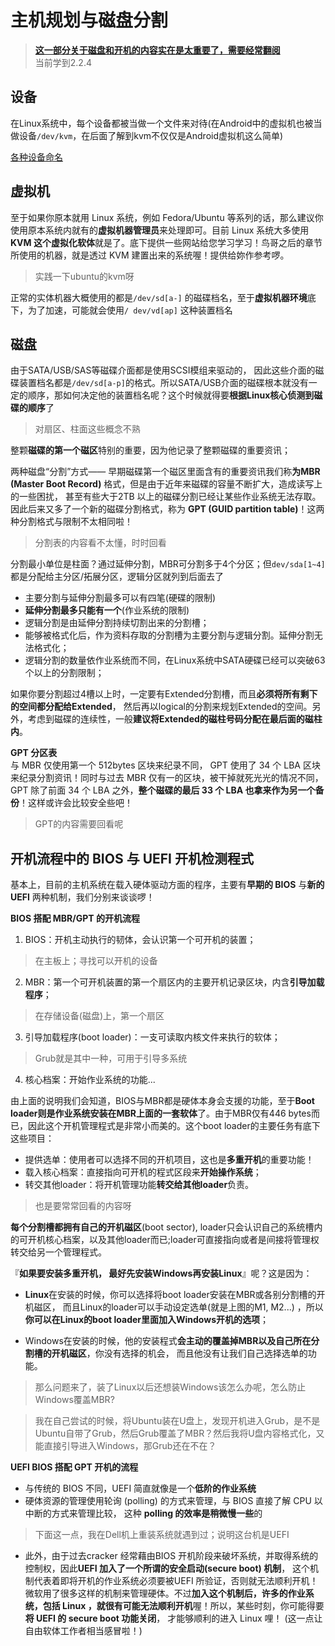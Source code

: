 # 主机规划与磁盘分割

> **[这一部分关于磁盘和开机的内容实在是太重要了，需要经常翻阅](http://linux.vbird.org/linux_basic/0130designlinux.php)** <br>当前学到2.2.4

## 设备
在Linux系统中，每个设备都被当做一个文件来对待(在Android中的虚拟机也被当做设备```/dev/kvm```，在后面了解到kvm不仅仅是Android虚拟机这么简单)

[各种设备命名](http://linux.vbird.org/linux_basic/0130designlinux.php#hardware_no)

## 虚拟机
至于如果你原本就用 Linux 系统，例如 Fedora/Ubuntu 等系列的话，那么建议你使用原本系统内就有的**虚拟机器管理员**来处理即可。目前 Linux 系统大多使用 **KVM 这个虚拟化软体**就是了。底下提供一些网站给您学习学习！鸟哥之后的章节所使用的机器，就是透过 KVM 建置出来的系统喔！提供给妳作参考啰。

> 实践一下ubuntu的kvm呀

正常的实体机器大概使用的都是```/dev/sd[a-]``` 的磁碟档名，至于**虚拟机器环境**底下，为了加速，可能就会使用```/ dev/vd[ap]``` 这种装置档名

## 磁盘
由于SATA/USB/SAS等磁碟介面都是使用SCSI模组来驱动的， 因此这些介面的磁碟装置档名都是```/dev/sd[a-p]```的格式。所以SATA/USB介面的磁碟根本就没有一定的顺序，那如何决定他的装置档名呢？这个时候就得要**根据Linux核心侦测到磁碟的顺序**了

> 对扇区、柱面这些概念不熟

整颗**磁碟的第一个磁区**特别的重要，因为他记录了整颗磁碟的重要资讯；

两种磁盘“分割”方式—— 早期磁碟第一个磁区里面含有的重要资讯我们称**为MBR (Master Boot Record)** 格式，但是由于近年来磁碟的容量不断扩大，造成读写上的一些困扰， 甚至有些大于2TB 以上的磁碟分割已经让某些作业系统无法存取。因此后来又多了一个新的磁碟分割格式，称为 **GPT (GUID partition table)**！这两种分割格式与限制不太相同啦！

> 分割表的内容看不太懂，时时回看

分割最小单位是柱面？通过延伸分割，MBR可分割多于4个分区；但```dev/sda[1~4]```都是分配给主分区/拓展分区，逻辑分区就列到后面去了

- 主要分割与延伸分割最多可以有四笔(硬碟的限制)
- **延伸分割最多只能有一个**(作业系统的限制)
- 逻辑分割是由延伸分割持续切割出来的分割槽；
- 能够被格式化后，作为资料存取的分割槽为主要分割与逻辑分割。延伸分割无法格式化；
- 逻辑分割的数量依作业系统而不同，在Linux系统中SATA硬碟已经可以突破63个以上的分割限制；

如果你要分割超过4槽以上时，一定要有Extended分割槽，而且**必须将所有剩下的空间都分配给Extended**， 然后再以logical的分割来规划Extended的空间。另外，考虑到磁碟的连续性，一般**建议将Extended的磁柱号码分配在最后面的磁柱内**。

**GPT 分区表**<br>
与 MBR 仅使用第一个 512bytes 区块来纪录不同， GPT 使用了 34 个 LBA 区块来纪录分割资讯！同时与过去 MBR 仅有一的区块，被干掉就死光光的情况不同， GPT 除了前面 34 个 LBA 之外，**整个磁碟的最后 33 个 LBA 也拿来作为另一个备份**！这样或许会比较安全些吧！

> GPT的内容需要回看呢

## 开机流程中的 BIOS 与 UEFI 开机检测程式

基本上，目前的主机系统在载入硬体驱动方面的程序，主要有**早期的 BIOS** 与**新的 UEFI** 两种机制，我们分别来谈谈啰！

**BIOS 搭配 MBR/GPT 的开机流程**
1. BIOS：开机主动执行的韧体，会认识第一个可开机的装置；
> 在主板上；寻找可以开机的设备
2. MBR：第一个可开机装置的第一个扇区内的主要开机记录区块，内含**引导加载程序**；
> 在存储设备(磁盘)上，第一个扇区
3. 引导加载程序(boot loader)：一支可读取内核文件来执行的软体；
> Grub就是其中一种，可用于引导多系统
4. 核心档案：开始作业系统的功能...

由上面的说明我们会知道，BIOS与MBR都是硬体本身会支援的功能，至于**Boot loader则是作业系统安装在MBR上面的一套软体**了。由于MBR仅有446 bytes而已，因此这个开机管理程式是非常小而美的。这个boot loader的主要任务有底下这些项目：

- 提供选单：使用者可以选择不同的开机项目，这也是**多重开机**的重要功能！
- 载入核心档案：直接指向可开机的程式区段来**开始操作系统**；
- 转交其他loader：将开机管理功能**转交给其他loader**负责。

> 也是要常常回看的内容呀

**每个分割槽都拥有自己的开机磁区**(boot sector), loader只会认识自己的系统槽内的可开机核心档案，以及其他loader而已;loader可直接指向或者是间接将管理权转交给另一个管理程式。

『**如果要安装多重开机， 最好先安装Windows再安装Linux**』呢？这是因为：

- **Linux**在安装的时候，你可以选择将boot loader安装在MBR或各别分割槽的开机磁区， 而且Linux的loader可以手动设定选单(就是上图的M1, M2...) ，所以**你可以在Linux的boot loader里面加入Windows开机的选项**；

- Windows在安装的时候，他的安装程式**会主动的覆盖掉MBR以及自己所在分割槽的开机磁区**，你没有选择的机会， 而且他没有让我们自己选择选单的功能。

> 那么问题来了，装了Linux以后还想装Windows该怎么办呢，怎么防止Windows覆盖MBR?

> 我在自己尝试的时候，将Ubuntu装在U盘上，发现开机进入Grub，是不是Ubuntu自带了Grub，然后Grub覆盖了MBR？然后我将U盘内容格式化，又能直接引导进入Windows，那Grub还在不在？

**UEFI BIOS 搭配 GPT 开机的流程**

- 与传统的 BIOS 不同，UEFI 简直就像是一个**低阶的作业系统**
- 硬体资源的管理使用轮询 (polling) 的方式来管理，与 BIOS 直接了解 CPU 以中断的方式来管理比较， 这种 **polling 的效率是稍微慢一些**的

>下面这一点，我在Dell机上重装系统就遇到过；说明这台机是UEFI
- 此外，由于过去cracker 经常藉由BIOS 开机阶段来破坏系统，并取得系统的控制权，因此**UEFI 加入了一个所谓的安全启动(secure boot) 机制**， 这个机制代表着即将开机的作业系统必须要被UEFI 所验证，否则就无法顺利开机！微软用了很多这样的机制来管理硬体。不过**加入这个机制后，许多的作业系统，包括 Linux ，就很有可能无法顺利开机**喔！所以，某些时刻，你可能得要**将 UEFI 的 secure boot 功能关闭**， 才能够顺利的进入 Linux 哩！ (这一点让自由软体工作者相当感冒啦！)